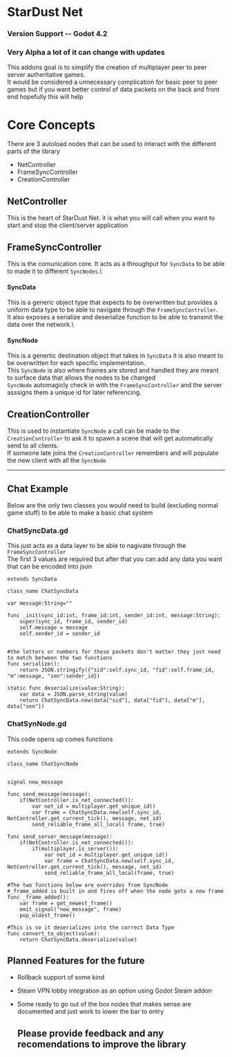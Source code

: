 # StarDust Net
### Version Support -- Godot 4.2 
### Very Alpha a lot of it can change with updates
This addons goal is to simplify the creation of multiplayer peer to peer server autheritative games.\
It would be considered a unnecessary complication for basic peer to peer games but if you want better control of data packets on the back and front end hopefully this will help


# Core Concepts
There are 3 autoload nodes that can be used to interact with the different parts of the library
* NetController
* FrameSyncController
* CreationController

## NetController
This is the heart of StarDust Net. it is what you will call when you want to start and stop the client/server application

## FrameSyncController
This is the comunication core. It acts as a throughput for ``SyncData`` to be able to made it to different ``SyncNodes``.\


#### SyncData
This is a generic object type that expects to be overwritten but provides a uniform data type to be able to navigate through the ``FrameSyncController``.\
It also exposes a serialize and deserialize function to be able to transmit the data over the network.\



#### SyncNode
This is a genertic destination object that takes in ``SyncData`` it is also meant to be overwritten for each specific implementation.\
This ``SyncNode`` is also where frames are stored and handled they are meant to surface data that allows the nodes to be changed\
``SyncNode`` automagicly check in with the ``FrameSyncController`` and the server asssigns them a unique id for later referencing.

## CreationController
This is used to instantiate ``SyncNode`` a call can be made to the ``CreationController`` to ask it to spawn a scene that will get automatically send to all clients.\
If someone late joins the ``CreationController`` remembers and will populate the new client with all the ``SyncNode``

----

## Chat Example

Below are the only two classes you would need to build (excluding normal game stuff) to be able to make a basic chat system


### ChatSyncData.gd
This just acts as a data layer to be able to nagivate through the ``FrameSyncController``\
The first 3 values are required but after that you can add any data you want that can be encoded into json
``` gdscript
extends SyncData

class_name ChatSyncData

var message:String=""

func _init(sync_id:int, frame_id:int, sender_id:int, message:String):
	super(sync_id, frame_id, sender_id)
	self.message = message
	self.sender_id = sender_id


#the letters or numbers for these packets don't matter they just need to match between the two functions
func serialize():
	return JSON.stringify({"sid":self.sync_id, "fid":self.frame_id, "m":message, "sen":sender_id})

static func deserialize(value:String):
	var data = JSON.parse_string(value)
	return ChatSyncData.new(data["sid"], data["fid"], data["m"], data["sen"])

```

### ChatSynNode.gd
This code opens up comes functions
``` gdscript
extends SyncNode

class_name ChatSyncNode


signal new_message

func send_message(message):
	if(NetController.is_net_connected()):
		var net_id = multiplayer.get_unique_id()
		var frame = ChatSyncData.new(self.sync_id, NetController.get_current_tick(), message, net_id)
		send_reliable_frame_all_local( frame, true)

func send_server_message(message):
	if(NetController.is_net_connected()):
		if(multiplayer.is_server()):
			var net_id = multiplayer.get_unique_id()
			var frame = ChatSyncData.new(self.sync_id, NetController.get_current_tick(), message, net_id)
			send_reliable_frame_all_local(frame, true)

#The two functions below are overrides from SyncNode
#_frame_added is built in and fires off when the node gets a new frame
func _frame_added():
	var frame = get_newest_frame()
	emit_signal("new_message", frame)
	pop_oldest_frame()

#This is so it deserializes into the correct Data Type
func convert_to_object(value):
	return ChatSyncData.deserialize(value)

```

## Planned Features for the future
* Rollback support of some kind
* Steam VPN lobby integration as an option using Godot Steam addon
* Some ready to go out of the box nodes that makes sense are documented and just work to lower the bar to entry


  ## Please provide feedback and any recomendations to improve the library
